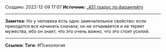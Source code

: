 Создано: 2022-12-09 17:07
**Источник:** [_451  градус по фарангейту](_451%20%20градус%20по%20фарангейту.md)
***
**Заметка:**  Но у человека есть одно замечательное свойство: если приходится все начинать сначала, он не отчаивается и не теряет мужества, ибо он знает, что это очень важно, что это стоит усилий.
***
**Ссылки:** 
**Тэги:** #Психология 


